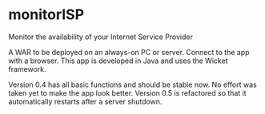 # monitorISP
Monitor the availability of your Internet Service Provider

A WAR to be deployed on an always-on PC or server. Connect to the app with a browser.
This app is developed in Java and uses the Wicket framework.

Version 0.4 has all basic functions and should be stable now. No effort was taken yet to make the app look better.
Version 0.5 is refactored so that it automatically restarts after a server shutdown.
